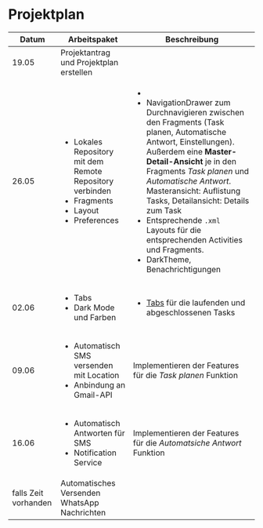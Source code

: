 # Projektplan

| Datum | Arbeitspaket | Beschreibung |
| - | - | - |
| 19.05 | Projektantrag und Projektplan erstellen |  |
| 26.05 | <ul><li>Lokales Repository mit dem Remote Repository verbinden</li><li>Fragments</li><li>Layout</li><li>Preferences</li></ul> | <ul><li></li><li>NavigationDrawer zum Durchnavigieren zwischen den Fragments (Task planen, Automatische Antwort, Einstellungen). Außerdem eine **Master-Detail-Ansicht** je in den Fragments *Task planen* und *Automatische Antwort*. Masteransicht: Auflistung Tasks, Detailansicht: Details zum Task</li><li>Entsprechende `.xml` Layouts für die entsprechenden Activities und Fragments.</li><li>DarkTheme, Benachrichtigungen</li></ul> |
| 02.06 | <ul><li>Tabs</li><li>Dark Mode und Farben</li></ul> | <ul><li>[Tabs](https://material.io/components/tabs) für die laufenden und abgeschlossenen Tasks</li></ul>
| 09.06 | <ul><li>Automatisch SMS versenden mit Location</li><li>Anbindung an Gmail-API</li></ul> | Implementieren der Features für die *Task planen* Funktion |
| 16.06 | <ul><li>Automatisch Antworten für SMS</li><li>Notification Service</li></ul> | Implementieren der Features für die *Automatsiche Antwort* Funktion |
| falls Zeit vorhanden | Automatisches Versenden WhatsApp Nachrichten |  |
